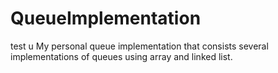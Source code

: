QueueImplementation
===================
test u
My personal queue implementation that consists several implementations of queues using array and linked list.
